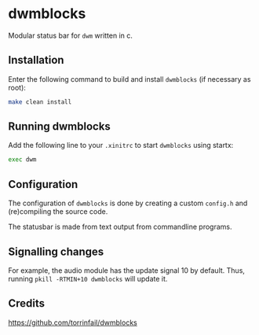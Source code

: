 # dwmblocks

Modular status bar for `dwm` written in c.

## Installation

Enter the following command to build and install `dwmblocks` (if necessary as
root):

```sh
make clean install
```

## Running dwmblocks

Add the following line to your `.xinitrc` to start `dwmblocks` using startx:

```sh
exec dwm
```

## Configuration

The configuration of `dwmblocks` is done by creating a custom `config.h`
and (re)compiling the source code.

The statusbar is made from text output from commandline programs.

## Signalling changes

For example, the audio module has the update signal 10 by default.
Thus, running `pkill -RTMIN+10 dwmblocks` will update it.

## Credits

<https://github.com/torrinfail/dwmblocks>
